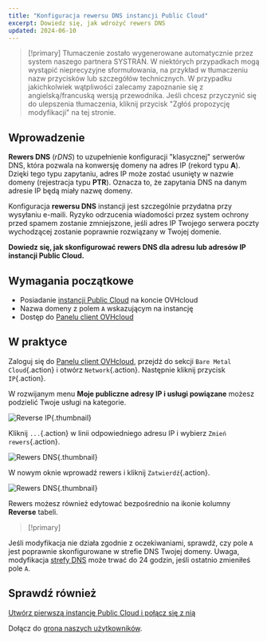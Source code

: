 ```yaml
---
title: "Konfiguracja rewersu DNS instancji Public Cloud"
excerpt: Dowiedz się, jak wdrożyć rewers DNS
updated: 2024-06-10
---
```


> [!primary]
> Tłumaczenie zostało wygenerowane automatycznie przez system naszego partnera SYSTRAN. W niektórych przypadkach mogą wystąpić nieprecyzyjne sformułowania, na przykład w tłumaczeniu nazw przycisków lub szczegółów technicznych. W przypadku jakichkolwiek wątpliwości zalecamy zapoznanie się z angielską/francuską wersją przewodnika. Jeśli chcesz przyczynić się do ulepszenia tłumaczenia, kliknij przycisk "Zgłóś propozycję modyfikacji" na tej stronie.
> 

## Wprowadzenie

**Rewers DNS** (*rDNS*) to uzupełnienie konfiguracji "klasycznej" serwerów DNS, która pozwala na konwersję domeny na adres IP (rekord typu **A**). Dzięki tego typu zapytaniu, adres IP może zostać usunięty w nazwie domeny (rejestracja typu **PTR**). Oznacza to, że zapytania DNS na danym adresie IP będą miały nazwę domeny.

Konfiguracja **rewersu DNS** instancji jest szczególnie przydatna przy wysyłaniu e-maili. Ryzyko odrzucenia wiadomości przez system ochrony przed spamem zostanie zmniejszone, jeśli adres IP Twojego serwera poczty wychodzącej zostanie poprawnie rozwiązany w Twojej domenie.

**Dowiedz się, jak skonfigurować rewers DNS dla adresu lub adresów IP instancji Public Cloud.**

## Wymagania początkowe

- Posiadanie [instancji Public Cloud](https://www.ovhcloud.com/pl/public-cloud/) na koncie OVHcloud
- Nazwa domeny z polem `A` wskazującym na instancję
- Dostęp do [Panelu client OVHcloud](/links/manager)

## W praktyce

Zaloguj się do [Panelu client OVHcloud](/links/manager), przejdź do sekcji `Bare Metal Cloud`{.action} i otwórz `Network`{.action}. Następnie kliknij przycisk `IP`{.action}.

W rozwijanym menu **Moje publiczne adresy IP i usługi powiązane** możesz podzielić Twoje usługi na kategorie.

![Reverse IP](images/filterippci.png){.thumbnail}

Kliknij `...`{.action} w linii odpowiedniego adresu IP i wybierz `Zmień rewers`{.action}.

![Rewers DNS](images/modifyreversepc.png){.thumbnail}

W nowym oknie wprowadź rewers i kliknij `Zatwierdź`{.action}.

![Rewers DNS](images/enterreverse.png){.thumbnail}

Rewers możesz również edytować bezpośrednio na ikonie kolumny **Reverse** tabeli.

> [!primary]
>
Jeśli modyfikacja nie działa zgodnie z oczekiwaniami, sprawdź, czy pole `A` jest poprawnie skonfigurowane w strefie DNS Twojej domeny. Uwaga, modyfikacja [strefy DNS](/pages/web_cloud/domains/dns_zone_edit) może trwać do 24 godzin, jeśli ostatnio zmieniłeś pole `A`.
>

## Sprawdź również <a name="gofurther"></a>

[Utwórz pierwszą instancję Public Cloud i połącz się z nią](/pages/public_cloud/compute/public-cloud-first-steps)

Dołącz do [grona naszych użytkowników](/links/community).